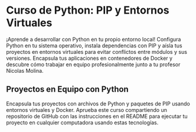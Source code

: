 # Curso de Python: PIP y Entornos Virtuales
¡Aprende a desarrollar con Python en tu propio entorno local! Configura Python en tu sistema operativo, instala dependencias con PIP y aísla tus proyectos en entornos virtuales para evitar conflictos entre módulos y sus versiones. Encapsula tus aplicaciones en contenedores de Docker y descubre cómo trabajar en equipo profesionalmente junto a tu profesor Nicolas Molina.

## Proyectos en Equipo con Python
Encapsula tus proyectos con archivos de Python y paquetes de PIP usando entornos virtuales y Docker. Aprueba este curso compartiendo un repositorio de GitHub con las instrucciones en el README para ejecutar tu proyecto en cualquier computadora usando estas tecnologías.
